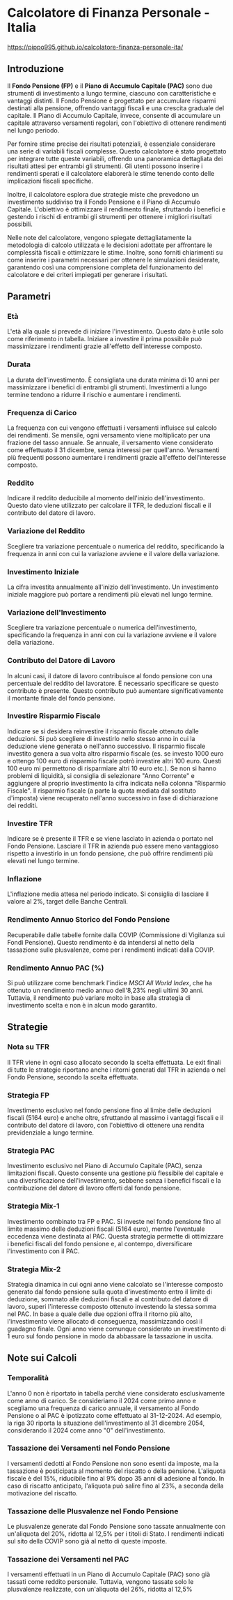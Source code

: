 # Calcolatore di Finanza Personale - Italia

https://pippo995.github.io/calcolatore-finanza-personale-ita/

## Introduzione

Il **Fondo Pensione (FP)** e il **Piano di Accumulo Capitale (PAC)** sono due strumenti di investimento a lungo termine, ciascuno con caratteristiche e vantaggi distinti. Il Fondo Pensione è progettato per accumulare risparmi destinati alla pensione, offrendo vantaggi fiscali e una crescita graduale del capitale. Il Piano di Accumulo Capitale, invece, consente di accumulare un capitale attraverso versamenti regolari, con l'obiettivo di ottenere rendimenti nel lungo periodo.

Per fornire stime precise dei risultati potenziali, è essenziale considerare una serie di variabili fiscali complesse. Questo calcolatore è stato progettato per integrare tutte queste variabili, offrendo una panoramica dettagliata dei risultati attesi per entrambi gli strumenti. Gli utenti possono inserire i rendimenti sperati e il calcolatore elaborerà le stime tenendo conto delle implicazioni fiscali specifiche.

Inoltre, il calcolatore esplora due strategie miste che prevedono un investimento suddiviso tra il Fondo Pensione e il Piano di Accumulo Capitale. L'obiettivo è ottimizzare il rendimento finale, sfruttando i benefici e gestendo i rischi di entrambi gli strumenti per ottenere i migliori risultati possibili.

Nelle note del calcolatore, vengono spiegate dettagliatamente la metodologia di calcolo utilizzata e le decisioni adottate per affrontare le complessità fiscali e ottimizzare le stime. Inoltre, sono forniti chiarimenti su come inserire i parametri necessari per ottenere le simulazioni desiderate, garantendo così una comprensione completa del funzionamento del calcolatore e dei criteri impiegati per generare i risultati.

## Parametri

### Età

L'età alla quale si prevede di iniziare l'investimento. Questo dato è utile solo come riferimento in tabella. Iniziare a investire il prima possibile può massimizzare i rendimenti grazie all'effetto dell'interesse composto.

### Durata

La durata dell'investimento. È consigliata una durata minima di 10 anni per massimizzare i benefici di entrambi gli strumenti. Investimenti a lungo termine tendono a ridurre il rischio e aumentare i rendimenti.

### Frequenza di Carico

La frequenza con cui vengono effettuati i versamenti influisce sul calcolo dei rendimenti. Se mensile, ogni versamento viene moltiplicato per una frazione del tasso annuale. Se annuale, il versamento viene considerato come effettuato il 31 dicembre, senza interessi per quell'anno. Versamenti più frequenti possono aumentare i rendimenti grazie all'effetto dell'interesse composto.

### Reddito

Indicare il reddito deducibile al momento dell'inizio dell'investimento. Questo dato viene utilizzato per calcolare il TFR, le deduzioni fiscali e il contributo del datore di lavoro.

### Variazione del Reddito

Scegliere tra variazione percentuale o numerica del reddito, specificando la frequenza in anni con cui la variazione avviene e il valore della variazione.

### Investimento Iniziale

La cifra investita annualmente all'inizio dell'investimento. Un investimento iniziale maggiore può portare a rendimenti più elevati nel lungo termine.

### Variazione dell'Investimento

Scegliere tra variazione percentuale o numerica dell'investimento, specificando la frequenza in anni con cui la variazione avviene e il valore della variazione.

### Contributo del Datore di Lavoro

In alcuni casi, il datore di lavoro contribuisce al fondo pensione con una percentuale del reddito del lavoratore. È necessario specificare se questo contributo è presente. Questo contributo può aumentare significativamente il montante finale del fondo pensione.

### Investire Risparmio Fiscale

Indicare se si desidera reinvestire il risparmio fiscale ottenuto dalle deduzioni. Si può scegliere di investirlo nello stesso anno in cui la deduzione viene generata o nell'anno successivo. Il risparmio fiscale investito genera a sua volta altro risparmio fiscale (es. se investo 1000 euro e ottengo 100 euro di risparmio fiscale potrò investire altri 100 euro. Questi 100 euro mi permettono di risparmiare altri 10 euro etc.). Se non si hanno problemi di liquidità, si consiglia di selezionare "Anno Corrente" e aggiungere al proprio investimento la cifra indicata nella colonna "Risparmio Fiscale". Il risparmio fiscale (a parte la quota mediata dal sostituto d'imposta) viene recuperato nell'anno successivo in fase di dichiarazione dei redditi.

### Investire TFR

Indicare se è presente il TFR e se viene lasciato in azienda o portato nel Fondo Pensione. Lasciare il TFR in azienda può essere meno vantaggioso rispetto a investirlo in un fondo pensione, che può offrire rendimenti più elevati nel lungo termine.

### Inflazione

L'inflazione media attesa nel periodo indicato. Si consiglia di lasciare il valore al 2%, target delle Banche Centrali.

### Rendimento Annuo Storico del Fondo Pensione

Recuperabile dalle tabelle fornite dalla COVIP (Commissione di Vigilanza sui Fondi Pensione). Questo rendimento è da intendersi al netto della tassazione sulle plusvalenze, come per i rendimenti indicati dalla COVIP.

### Rendimento Annuo PAC (%)

Si può utilizzare come benchmark l'indice *MSCI All World Index*, che ha ottenuto un rendimento medio annuo dell'8,23% negli ultimi 30 anni. Tuttavia, il rendimento può variare molto in base alla strategia di investimento scelta e non è in alcun modo garantito.

## Strategie

### Nota su TFR

Il TFR viene in ogni caso allocato secondo la scelta effettuata. Le exit finali di tutte le strategie riportano anche i ritorni generati dal TFR in azienda o nel Fondo Pensione, secondo la scelta effettuata.

### Strategia FP

Investimento esclusivo nel fondo pensione fino al limite delle deduzioni fiscali (5164 euro) e anche oltre, sfruttando al massimo i vantaggi fiscali e il contributo del datore di lavoro, con l'obiettivo di ottenere una rendita previdenziale a lungo termine.

### Strategia PAC

Investimento esclusivo nel Piano di Accumulo Capitale (PAC), senza limitazioni fiscali. Questo consente una gestione più flessibile del capitale e una diversificazione dell'investimento, sebbene senza i benefici fiscali e la contribuzione del datore di lavoro offerti dal fondo pensione.

### Strategia Mix-1

Investimento combinato tra FP e PAC. Si investe nel fondo pensione fino al limite massimo delle deduzioni fiscali (5164 euro), mentre l'eventuale eccedenza viene destinata al PAC. Questa strategia permette di ottimizzare i benefici fiscali del fondo pensione e, al contempo, diversificare l'investimento con il PAC.

### Strategia Mix-2

Strategia dinamica in cui ogni anno viene calcolato se l'interesse composto generato dal fondo pensione sulla quota d'investimento entro il limite di deduzione, sommato alle deduzioni fiscali e al contributo del datore di lavoro, superi l'interesse composto ottenuto investendo la stessa somma nel PAC. In base a quale delle due opzioni offra il ritorno più alto, l'investimento viene allocato di conseguenza, massimizzando così il guadagno finale. Ogni anno viene comunque considerato un investimento di 1 euro sul fondo pensione in modo da abbassare la tassazione in uscita.

## Note sui Calcoli

### Temporalità

L'anno 0 non è riportato in tabella perché viene considerato esclusivamente come anno di carico. Se consideriamo il 2024 come primo anno e scegliamo una frequenza di carico annuale, il versamento al Fondo Pensione o al PAC è ipotizzato come effettuato al 31-12-2024. Ad esempio, la riga 30 riporta la situazione dell'investimento al 31 dicembre 2054, considerando il 2024 come anno "0" dell'investimento.

### Tassazione dei Versamenti nel Fondo Pensione

I versamenti dedotti al Fondo Pensione non sono esenti da imposte, ma la tassazione è posticipata al momento del riscatto o della pensione. L'aliquota fiscale è del 15%, riducibile fino al 9% dopo 35 anni di adesione al fondo. In caso di riscatto anticipato, l'aliquota può salire fino al 23%, a seconda della motivazione del riscatto.

### Tassazione delle Plusvalenze nel Fondo Pensione

Le plusvalenze generate dal Fondo Pensione sono tassate annualmente con un'aliquota del 20%, ridotta al 12,5% per i titoli di Stato. I rendimenti indicati sul sito della COVIP sono già al netto di queste imposte.

### Tassazione dei Versamenti nel PAC

I versamenti effettuati in un Piano di Accumulo Capitale (PAC) sono già tassati come reddito personale. Tuttavia, vengono tassate solo le plusvalenze realizzate, con un'aliquota del 26%, ridotta al 12,5%
